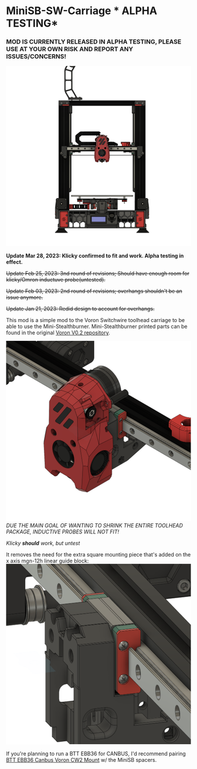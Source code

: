 # MiniSB-SW-Carriage * ALPHA TESTING*
### MOD IS CURRENTLY RELEASED IN ALPHA TESTING, PLEASE USE AT YOUR OWN RISK AND REPORT ANY ISSUES/CONCERNS!

![EW_MINI_SB](https://github.com/SpoopySnek/MiniSB-SW-Carriage/blob/main/IMG/EW_MINI_SB.png)

**Update Mar 28, 2023: Klicky confirmed to fit and work. Alpha testing in effect.**

~~Update Feb 25, 2023: 3nd round of revisions; Should have enough room for klicky/Omron inductuve probe(untested).~~

~~Update Feb 03, 2023: 2nd round of revisions; overhangs shouldn't be an issue anymore.~~

~~Update Jan 21, 2023: Redid design to account for overhangs.~~

This mod is a simple mod to the Voron Switchwire toolhead carriage to be able to use the Mini-Stealthburner. Mini-Stealthburner printed parts can be found in the original [Voron V0.2 repository](https://github.com/VoronDesign/Voron-0).

![EW_MINI_SB_CARRIAGE](https://github.com/SpoopySnek/MiniSB-SW-Carriage/blob/main/IMG/EW_MINI_SB_CARRIAGE.png)
*DUE THE MAIN GOAL OF WANTING TO SHRINK THE ENTIRE TOOLHEAD PACKAGE, INDUCTIVE PROBES WILL NOT FIT!*

*Klicky **should** work, but untest*

It removes the need for the extra square mounting piece that's added on the x axis mgn-12h linear guide block:
![EW_MINI_SB_CARRIAGE_MOUNTING](https://github.com/SpoopySnek/MiniSB-SW-Carriage/blob/main/IMG/EW_MINI_SB_CARRIAGE_MOUNTING.png)

If you're planning to run a BTT EBB36 for CANBUS, I'd recommend pairing [BTT EBB36 Canbus Voron CW2 Mount](https://www.printables.com/model/320325-btt-ebb36-canbus-voron-cw2-mount-moons-pancake-mot) w/ the MiniSB spacers.
